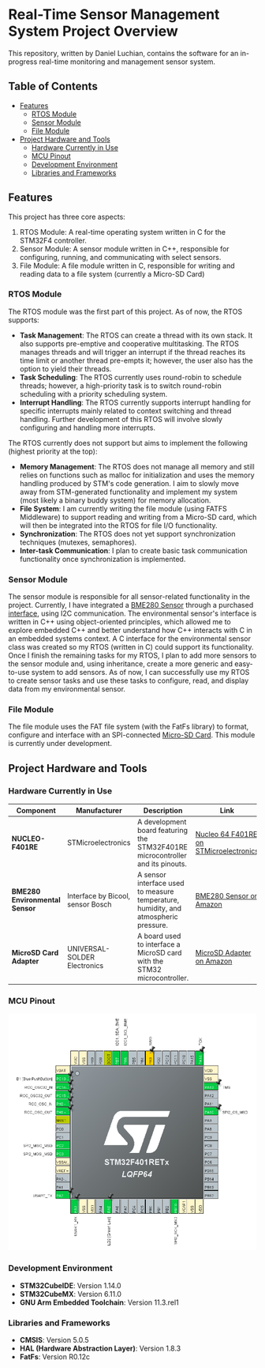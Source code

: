 
# Real-Time Sensor Management System Project Overview

This repository, written by Daniel Luchian, contains the software for an in-progress real-time monitoring and management sensor system.


## Table of Contents

- [Features](#features)
  - [RTOS Module](#rtos-module)
  - [Sensor Module](#sensor-module)
  - [File Module](#file-module)
- [Project Hardware and Tools](#project-hardware-and-tools)
  - [Hardware Currently in Use](#hardware-currently-in-use)
  - [MCU Pinout](#mcu-pinout)
  - [Development Environment](#development-environment)
  - [Libraries and Frameworks](#libraries-and-frameworks)


## Features

This project has three core aspects:

  1. RTOS Module: A real-time operating system written in C for the STM32F4 controller. 
  2. Sensor Module: A sensor module written in C++, responsible for configuring, running, and communicating with select sensors.
  3. File Module: A file module written in C, responsible for writing and reading data to a file system (currently a Micro-SD Card)

### RTOS Module

The RTOS module was the first part of this project. As of now, the RTOS supports:

- **Task Management**: The RTOS can create a thread with its own stack. It also supports pre-emptive and cooperative multitasking. The RTOS manages threads and will trigger an interrupt if the thread reaches its time limit or another thread pre-empts it; however, the user also has the option to yield their threads. 
- **Task Scheduling**: The RTOS currently uses round-robin to schedule threads; however, a high-priority task is to switch round-robin scheduling with a priority scheduling system.
- **Interrupt Handling**: The RTOS currently supports interrupt handling for specific interrupts mainly related to context switching and thread handling. Further development of this RTOS will involve slowly configuring and handling more interrupts. 

The RTOS currently does not support but aims to implement the following (highest priority at the top):

- **Memory Management**: The RTOS does not manage all memory and still relies on functions such as malloc for initialization and uses the memory handling produced by STM's code generation. I aim to slowly move away from STM-generated functionality and implement my system (most likely a binary buddy system) for memory allocation.
- **File System**: I am currently writing the file module (using FATFS Middleware) to support reading and writing from a Micro-SD card, which will then be integrated into the RTOS for file I/O functionality. 
- **Synchronization**: The RTOS does not yet support synchronization techniques (mutexes, semaphores).
- **Inter-task Communication**: I plan to create basic task communication functionality once synchronization is implemented.

### Sensor Module

The sensor module is responsible for all sensor-related functionality in the project. Currently, I have integrated a [BME280 Sensor](https://www.bosch-sensortec.com/products/environmental-sensors/humidity-sensors-bme280/) through a purchased [interface](https://www.amazon.ca/BME280-Environmental-Sensor-Temperature-Atmospheric/dp/B088HJHJXG/ref=sr_1_6?crid=2P6LHTNXB7MS7&dib=eyJ2IjoiMSJ9.nbJjv--6WYS78X8ff65UB6wZeHXS2zOL3lRl6T7gppDvdfSCt8PWlh_vcuOCkyxDrY6U0wH-uh1ebdEA9iCWzvALp6icDX7lxZX6YoQlz3J2rkvotRJ28XqutnHnupKFv-3W6cNgOxppK0-YmdqL3mCojUX-xlv1kB-TCwchqSTS_Dkcrses1KrXQbx7mxq2r3-PTeofHwormdyZjQKbflom8UT90wBD_paq_rS_cmxmQMYyvDprBEuAoAYiVRJm0rKr8EaCIX22jWD7Af-dRoUFtP_YVthEXHLyCGOZxhYElcJE7_t8e21WoypatdSL5zhlW4MKKTK7H0I4v7P51cd77qGA9wA0ONiB2Y_MpAIEiE3B50xRHVduFXh5Dhw642jBMuzxt5BWM5g2GvRTT8ALM_2wQ4jVTWe8D6eks0WV2T-I-cRomwlY_erGEYnM.hIuiaYNz8NxEupRgd7acwuxQaRP9F4H_6e3OFbskpm0&dib_tag=se&keywords=bme280&qid=1736553513&sprefix=bme280%2Caps%2C135&sr=8-6), using I2C communication. The environmental sensor's interface is written in C++ using object-oriented principles, which allowed me to explore embedded C++ and better understand how C++ interacts with C in an embedded systems context. A C interface for the environmental sensor class was created so my RTOS (written in C) could support its functionality. Once I finish the remaining tasks for my RTOS, I plan to add more sensors to the sensor module and, using inheritance, create a more generic and easy-to-use system to add sensors. As of now, I can successfully use my RTOS to create sensor tasks and use these tasks to configure, read, and display data from my environmental sensor. 

### File Module

The file module uses the FAT file system (with the FatFs library) to format, configure and interface with an SPI-connected [Micro-SD Card](https://www.amazon.ca/CANADUINO%C2%AE-Micro-SD-Adapter-Arduino-Converter/dp/B09TY9L76L/ref=sr_1_5?crid=3A6RL8QGT985C&dib=eyJ2IjoiMSJ9.SIrVYSov3s7t7n5hnBUjPzDeW0VITudyJrj1i__FlHJForNvKYTDMdU0XJuUHdqjcLfKYL-_lZ0Di8aSQOWHJ3KJ-dVkVW0l2XM1BIDGqTV_xwFpRqXwHDj1_6laR7p_XXTTDQOBgtkK-a1ISolZ_lZ3-n-Z7yyNq5NPrLU6MIxIv1cYWPf6LEJ-D4mE5xaPpm35lszV4ah9Mc0tuqc4c9Cw3odwG3YrRYt59LCofjzlqLt7CaAZAgVOKVcR2QL4AKLy8K7t26Ka-YNlqy7iWtdi7FXLTyCszXcGnunksP6dGDjH5QK6JRicWb9m0Uq-3ay9wbrLaZOOlh27KvT2zXSafqCgXlxmSmFBtqPKNxW-iWkMaaKIlOa5AXZEFj_D5nzq1NdN6pRUL0kdAQ0bPE4Qxno4F0b_NrvY2zSOJURFmZXOXdd-RKXwGiFwkZhT.VaFX_wPsMXRTJHI07sh_Vxkpso4LqKE9dCEW5wRyR7o&dib_tag=se&keywords=sd+card+stm32&qid=1736557535&sprefix=sd+card+stm3%2Caps%2C102&sr=8-5). This module is currently under development.


## Project Hardware and Tools

### Hardware Currently in Use

| Component                      | Manufacturer               | Description                                                                 | Link                                                                                                                       |
|---------------------------------|----------------------------|-----------------------------------------------------------------------------|----------------------------------------------------------------------------------------------------------------------------|
| **NUCLEO-F401RE**               | STMicroelectronics         | A development board featuring the STM32F401RE microcontroller and its pinouts. | [Nucleo 64 F401RE on STMicroelectronics](https://www.st.com/en/evaluation-tools/nucleo-f401re.html) |
| **BME280 Environmental Sensor** | Interface by Bicool, sensor Bosch | A sensor interface used to measure temperature, humidity, and atmospheric pressure. | [BME280 Sensor on Amazon](https://www.amazon.ca/BME280-Environmental-Sensor-Temperature-Atmospheric/dp/B088HJHJXG) |
| **MicroSD Card Adapter**        | UNIVERSAL-SOLDER Electronics | A board used to interface a MicroSD card with the STM32 microcontroller.      | [MicroSD Adapter on Amazon](https://www.amazon.ca/CANADUINO%C2%AE-Micro-SD-Adapter-Arduino-Converter/dp/B09TY9L76L) |

### MCU Pinout

![STM32 MCU Pinout](https://github.com/DanielLuchian2909/RealTimeSensorManagementSystem/blob/main/Development%20Docs/MCUPinoutSTM32Cube.png)

### Development Environment

- **STM32CubeIDE**: Version 1.14.0
- **STM32CubeMX**: Version 6.11.0
- **GNU Arm Embedded Toolchain**: Version 11.3.rel1

### Libraries and Frameworks

- **CMSIS**: Version 5.0.5
- **HAL (Hardware Abstraction Layer)**: Version 1.8.3
- **FatFs**: Version R0.12c
